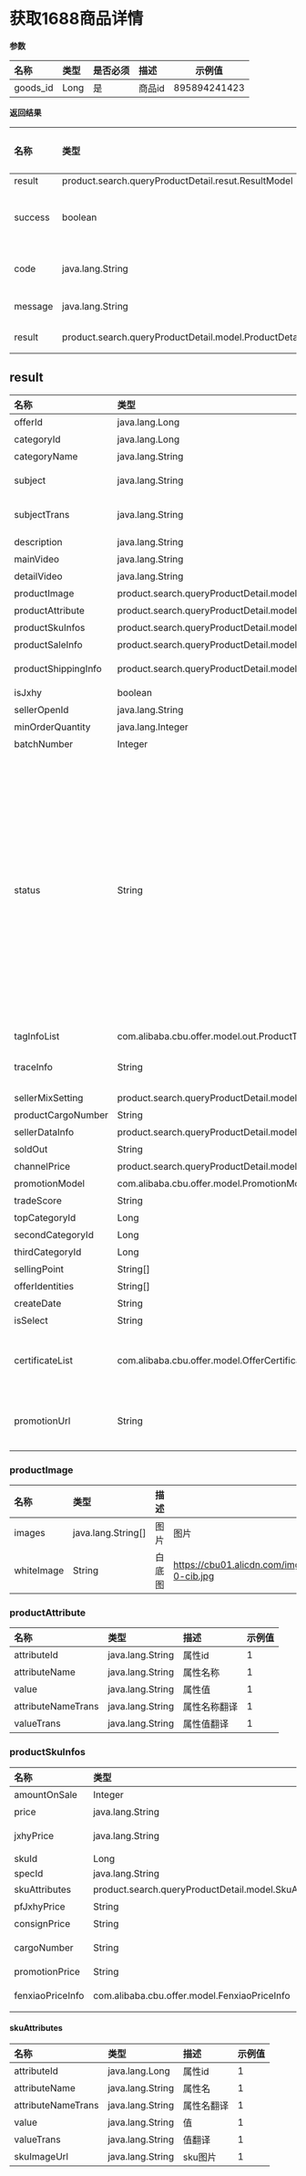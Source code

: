 # 获取1688商品详情

**参数**

| 名称     | 类型 | 是否必须 | 描述   | 示例值       |
| :------- | :--- | :------- | :----- | ------------ |
| goods_id | Long | 是       | 商品id | 895894241423 |



**返回结果**

| 名称   | 类型                                                | 描述 | 示例值 |
| :----- | :-------------------------------------------------- | :--- | :----- |
| result | product.search.queryProductDetail.resut.ResultModel | -    | -      |
| success | boolean | 是否成功                                                   | true   |
| code | java.lang.String                                           | 返回码   |        |
| message | java.lang.String                                           | 提示     |        |
| result  | product.search.queryProductDetail.model.ProductDetailModel | 结果     |        |





## result

| 名称                | 类型                                                        | 描述                                                         | 示例值                                                       |
| :------------------ | :---------------------------------------------------------- | :----------------------------------------------------------- | ------------------------------------------------------------ |
| offerId             | java.lang.Long                                              | 商品id                                                       | 34513534353434                                               |
| categoryId          | java.lang.Long                                              | 类目id                                                       | 32                                                           |
| categoryName        | java.lang.String                                            | 类目名称                                                     | 裙子                                                         |
| subject             | java.lang.String                                            | 中文标题                                                     | 猫砂盆超大号防外溅猫厕所加高巨无霸开放式宠物用品厂家直销批发 |
| subjectTrans        | java.lang.String                                            | 译文标题                                                     | Cat litter box extra large splash-proof cat toilet heightened giant open pet supplies factory direct sales wholesale |
| description         | java.lang.String                                            | 详情描述                                                     | 1                                                            |
| mainVideo           | java.lang.String                                            | 主视频                                                       | 1                                                            |
| detailVideo         | java.lang.String                                            | 详情视频                                                     | 1                                                            |
| productImage        | product.search.queryProductDetail.model.ProductImage        | 图片模型                                                     | 1                                                            |
| productAttribute    | product.search.queryProductDetail.model.ProductAttribute[]  | 商品CPV属性                                                  | 1                                                            |
| productSkuInfos     | product.search.queryProductDetail.model.SkuInfo[]           | 商品SKU                                                      | 1                                                            |
| productSaleInfo     | product.search.queryProductDetail.model.ProductSaleInfo     | 商品销售信息                                                 | 1                                                            |
| productShippingInfo | product.search.queryProductDetail.model.ProductShippingInfo | 商品包裹配送相关数据                                         | 1                                                            |
| isJxhy              | boolean                                                     | 是否精选货源                                                 | true                                                         |
| sellerOpenId        | java.lang.String                                            | 商家加密ID                                                   | 23tsdvcdsjngp3oj4j3i5                                        |
| minOrderQuantity    | java.lang.Integer                                           | 最小起批量模型                                               | 1                                                            |
| batchNumber         | Integer                                                     | 一手数量                                                     | 200                                                          |
| status              | String                                                      | 商品状态。published:上网状态;member expired:会员撤销;auto expired:自然过期;expired:过期(包含手动过期与自动过期);member deleted:会员删除;modified:修改;new:新发;deleted:删除;TBD:to be delete;approved:审批通过;auditing:审核中;untread:审核不通过; | published                                                    |
| tagInfoList         | com.alibaba.cbu.offer.model.out.ProductTagInfo[]            | 商品服务标签                                                 | 1                                                            |
| traceInfo           | String                                                      | 打点信息，用于向1688上报打点数据                             | object_id@620201390233^object_type@offer                     |
| sellerMixSetting    | product.search.queryProductDetail.model.SellerMixSetting    | 卖家混批配置                                                 | 1                                                            |
| productCargoNumber  | String                                                      | 商品货号                                                     | 1                                                            |
| sellerDataInfo      | product.search.queryProductDetail.model.SellerDataInfo      | 商家属性数据                                                 | {}                                                           |
| soldOut             | String                                                      | 商品销量                                                     | 12342                                                        |
| channelPrice        | product.search.queryProductDetail.model.ChannelPrice        | 渠道价格数据                                                 | 如下                                                         |
| promotionModel      | com.alibaba.cbu.offer.model.PromotionModel                  | 营销                                                         | 营销                                                         |
| tradeScore          | String                                                      | 货品评分                                                     | 5.0                                                          |
| topCategoryId       | Long                                                        | 一级类目                                                     | 1                                                            |
| secondCategoryId    | Long                                                        | 二级类目                                                     | 2                                                            |
| thirdCategoryId     | Long                                                        | 三级类目                                                     | 3                                                            |
| sellingPoint        | String[]                                                    | 多语言卖点                                                   | 卖点:卖点描述                                                |
| offerIdentities     | String[]                                                    | 商家身份                                                     | 超级工厂,实力商家，诚信通                                    |
| createDate          | String                                                      | 创建时间                                                     | 2024-05-24 00:00:00                                          |
| isSelect            | String                                                      | 跨境select货盘                                               | true                                                         |
| certificateList     | com.alibaba.cbu.offer.model.OfferCertificateModel[]         | 商品证书列表                                                 | [ { "certificateCode": "ZL 2018 3 0658542.7", "certificatePhotoList": [ "https://cbu01.alicdn.com/img/ibank/test" ] "certificateName": "外观专利证书或授权书证书", }] |
| promotionUrl        | String                                                      | 具有【AI跨境运营助手】模块的1688商品详情页链接               | 商品详情页链接                                               |



### productImage

| 名称       | 类型               | 描述   | 示例值                                                       |
| :--------- | :----------------- | :----- | ------------------------------------------------------------ |
| images     | java.lang.String[] | 图片   | 图片                                                         |
| whiteImage | String             | 白底图 | https://cbu01.alicdn.com/img/ibank/O1CN01pEsVS41Bs2uny9oka_!!0-0-cib.jpg |

### productAttribute

| 名称               | 类型             | 描述         | 示例值 |
| :----------------- | :--------------- | :----------- | ------ |
| attributeId        | java.lang.String | 属性id       | 1      |
| attributeName      | java.lang.String | 属性名称     | 1      |
| value              | java.lang.String | 属性值       | 1      |
| attributeNameTrans | java.lang.String | 属性名称翻译 | 1      |
| valueTrans         | java.lang.String | 属性值翻译   | 1      |

### productSkuInfos

| 名称             | 类型                                                   | 描述     | 示例值       |
| :--------------- | :----------------------------------------------------- | :------- | ------------ |
| amountOnSale     | Integer                                                | 库存     | 库存         |
| price            | java.lang.String                                       | 价格     | 价格         |
| jxhyPrice        | java.lang.String                                       | 废弃     | 精选货源价格 |
| skuId            | Long                                                   | sku      | sku          |
| specId           | java.lang.String                                       | specid   | specid       |
| skuAttributes    | product.search.queryProductDetail.model.SkuAttribute[] | 属性     | 属性         |
| pfJxhyPrice      | String                                                 | 废弃     | 1            |
| consignPrice     | String                                                 | 废弃     | 1            |
| cargoNumber      | String                                                 | sku级别  | 1            |
| promotionPrice   | String                                                 | 营销价   | 1            |
| fenxiaoPriceInfo | com.alibaba.cbu.offer.model.FenxiaoPriceInfo           | 分销价格 | 1            |

#### skuAttributes

| 名称               | 类型             | 描述       | 示例值 |
| :----------------- | :--------------- | :--------- | ------ |
| attributeId        | java.lang.Long   | 属性id     | 1      |
| attributeName      | java.lang.String | 属性名     | 1      |
| attributeNameTrans | java.lang.String | 属性名翻译 | 1      |
| value              | java.lang.String | 值         | 1      |
| valueTrans         | java.lang.String | 值翻译     | 1      |
| skuImageUrl        | java.lang.String | sku图片    | 1      |